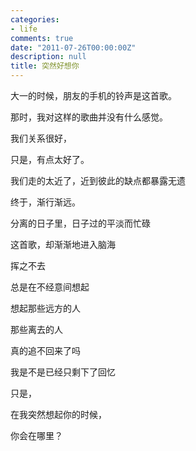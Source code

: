 ```yaml
---
categories:
- life
comments: true
date: "2011-07-26T00:00:00Z"
description: null
title: 突然好想你
---
```

大一的时候，朋友的手机的铃声是这首歌。

那时，我对这样的歌曲并没有什么感觉。

我们关系很好，

只是，有点太好了。

我们走的太近了，近到彼此的缺点都暴露无遗

终于，渐行渐远。

分离的日子里，日子过的平淡而忙碌

这首歌，却渐渐地进入脑海

挥之不去

总是在不经意间想起

想起那些远方的人

那些离去的人

真的追不回来了吗

我是不是已经只剩下了回忆

只是，

在我突然想起你的时候，

你会在哪里？
